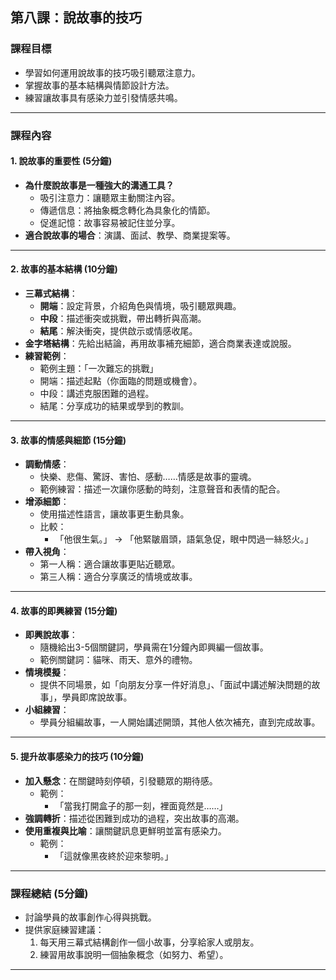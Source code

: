 ## 第八課：說故事的技巧  

### 課程目標  
- 學習如何運用說故事的技巧吸引聽眾注意力。  
- 掌握故事的基本結構與情節設計方法。  
- 練習讓故事具有感染力並引發情感共鳴。  

---

### 課程內容  

#### 1. **說故事的重要性 (5分鐘)**  
- **為什麼說故事是一種強大的溝通工具？**  
  - 吸引注意力：讓聽眾主動關注內容。  
  - 傳遞信息：將抽象概念轉化為具象化的情節。  
  - 促進記憶：故事容易被記住並分享。  
- **適合說故事的場合**：演講、面試、教學、商業提案等。  

---

#### 2. **故事的基本結構 (10分鐘)**  
- **三幕式結構**：  
  - **開端**：設定背景，介紹角色與情境，吸引聽眾興趣。  
  - **中段**：描述衝突或挑戰，帶出轉折與高潮。  
  - **結尾**：解決衝突，提供啟示或情感收尾。  
- **金字塔結構**：先給出結論，再用故事補充細節，適合商業表達或說服。  
- **練習範例**：  
  - 範例主題：「一次難忘的挑戰」  
  - 開端：描述起點（你面臨的問題或機會）。  
  - 中段：講述克服困難的過程。  
  - 結尾：分享成功的結果或學到的教訓。  

---

#### 3. **故事的情感與細節 (15分鐘)**  
- **調動情感**：  
  - 快樂、悲傷、驚訝、害怕、感動……情感是故事的靈魂。  
  - 範例練習：描述一次讓你感動的時刻，注意聲音和表情的配合。  
- **增添細節**：  
  - 使用描述性語言，讓故事更生動具象。  
  - 比較：  
    - 「他很生氣。」 → 「他緊皺眉頭，語氣急促，眼中閃過一絲怒火。」  
- **帶入視角**：  
  - 第一人稱：適合讓故事更貼近聽眾。  
  - 第三人稱：適合分享廣泛的情境或故事。  

---

#### 4. **故事的即興練習 (15分鐘)**  
- **即興說故事**：  
  - 隨機給出3-5個關鍵詞，學員需在1分鐘內即興編一個故事。  
  - 範例關鍵詞：貓咪、雨天、意外的禮物。  
- **情境模擬**：  
  - 提供不同場景，如「向朋友分享一件好消息」、「面試中講述解決問題的故事」，學員即席說故事。  
- **小組練習**：  
  - 學員分組編故事，一人開始講述開頭，其他人依次補充，直到完成故事。  

---

#### 5. **提升故事感染力的技巧 (10分鐘)**  
- **加入懸念**：在關鍵時刻停頓，引發聽眾的期待感。  
  - 範例：  
    - 「當我打開盒子的那一刻，裡面竟然是……」  
- **強調轉折**：描述從困難到成功的過程，突出故事的高潮。  
- **使用重複與比喻**：讓關鍵訊息更鮮明並富有感染力。  
  - 範例：  
    - 「這就像黑夜終於迎來黎明。」  

---

### 課程總結 (5分鐘)  
- 討論學員的故事創作心得與挑戰。  
- 提供家庭練習建議：  
  1. 每天用三幕式結構創作一個小故事，分享給家人或朋友。  
  2. 練習用故事說明一個抽象概念（如努力、希望）。  

---

